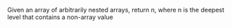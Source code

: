 Given an array of arbitrarily nested arrays, return n, where n is the deepest level that contains a non-array value